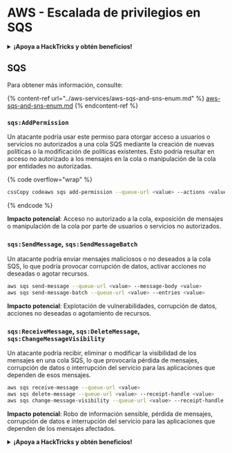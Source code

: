 # AWS - Escalada de privilegios en SQS

<details>

<summary><strong>¡Apoya a HackTricks y obtén beneficios!</strong></summary>

* Si quieres ver a tu **empresa anunciada en HackTricks** o si quieres acceder a la **última versión de PEASS o descargar HackTricks en PDF** ¡Consulta los [**PLANES DE SUSCRIPCIÓN**](https://github.com/sponsors/carlospolop)!
* Obtén el [**oficial PEASS & HackTricks swag**](https://peass.creator-spring.com)
* Descubre [**The PEASS Family**](https://opensea.io/collection/the-peass-family), nuestra colección de exclusivos [**NFTs**](https://opensea.io/collection/the-peass-family)
* **Únete al** 💬 [**grupo de Discord**](https://discord.gg/hRep4RUj7f) o al [**grupo de telegram**](https://t.me/peass) o **sígueme** en **Twitter** 🐦 [**@carlospolopm**](https://twitter.com/carlospolopm).
* **Comparte tus trucos de hacking enviando PRs a los repositorios de GitHub de** [**HackTricks**](https://github.com/carlospolop/hacktricks) y [**HackTricks Cloud**](https://github.com/carlospolop/hacktricks-cloud).

</details>

## SQS

Para obtener más información, consulte:

{% content-ref url="../aws-services/aws-sqs-and-sns-enum.md" %}
[aws-sqs-and-sns-enum.md](../aws-services/aws-sqs-and-sns-enum.md)
{% endcontent-ref %}

### `sqs:AddPermission`

Un atacante podría usar este permiso para otorgar acceso a usuarios o servicios no autorizados a una cola SQS mediante la creación de nuevas políticas o la modificación de políticas existentes. Esto podría resultar en acceso no autorizado a los mensajes en la cola o manipulación de la cola por entidades no autorizadas.

{% code overflow="wrap" %}
```bash
cssCopy codeaws sqs add-permission --queue-url <value> --actions <value> --aws-account-ids <value> --label <value>
```
{% endcode %}

**Impacto potencial**: Acceso no autorizado a la cola, exposición de mensajes o manipulación de la cola por parte de usuarios o servicios no autorizados.

### `sqs:SendMessage`, `sqs:SendMessageBatch`

Un atacante podría enviar mensajes maliciosos o no deseados a la cola SQS, lo que podría provocar corrupción de datos, activar acciones no deseadas o agotar recursos.

```bash
aws sqs send-message --queue-url <value> --message-body <value>
aws sqs send-message-batch --queue-url <value> --entries <value>
```

**Impacto potencial**: Explotación de vulnerabilidades, corrupción de datos, acciones no deseadas o agotamiento de recursos.

### `sqs:ReceiveMessage`, `sqs:DeleteMessage`,  `sqs:ChangeMessageVisibility`

Un atacante podría recibir, eliminar o modificar la visibilidad de los mensajes en una cola SQS, lo que provocaría pérdida de mensajes, corrupción de datos o interrupción del servicio para las aplicaciones que dependen de esos mensajes.

```bash
aws sqs receive-message --queue-url <value>
aws sqs delete-message --queue-url <value> --receipt-handle <value>
aws sqs change-message-visibility --queue-url <value> --receipt-handle <value> --visibility-timeout <value>
```

**Impacto potencial**: Robo de información sensible, pérdida de mensajes, corrupción de datos e interrupción del servicio para las aplicaciones que dependen de los mensajes afectados. 

<details>

<summary><strong>¡Apoya a HackTricks y obtén beneficios!</strong></summary>

* Si quieres ver a tu **empresa anunciada en HackTricks** o si quieres acceder a la **última versión de PEASS o descargar HackTricks en PDF** ¡Consulta los [**PLANES DE SUSCRIPCIÓN**](https://github.com/sponsors/carlospolop)!
* Obtén el [**oficial PEASS & HackTricks swag**](https://peass.creator-spring.com)
* Descubre [**The PEASS Family**](https://opensea.io/collection/the-peass-family), nuestra colección de exclusivos [**NFTs**](https://opensea.io/collection/the-peass-family)
* **Únete al** 💬 [**grupo de Discord**](https://discord.gg/hRep4RUj7f) o al [**grupo de telegram**](https://t.me/peass) o **sígueme** en **Twitter** 🐦 [**@carlospolopm**](https://twitter.com/carlospolopm).
* **Comparte tus trucos de hacking enviando PRs a los repositorios de GitHub de** [**HackTricks**](https://github.com/carlospolop/hacktricks) y [**HackTricks Cloud**](https://github.com/carlospolop/hacktricks-cloud).

</details>